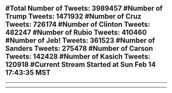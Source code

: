 #Total Number of Tweets: 3989457 
#Number of Trump Tweets: 1471932
#Number of Cruz Tweets: 726174
#Number of Clinton Tweets: 482247
#Number of Rubio Tweets: 410460
#Number of Jeb! Tweets: 361523
#Number of Sanders Tweets: 275478
#Number of Carson Tweets: 142428
#Number of Kasich Tweets: 120918
#Current Stream Started at Sun Feb 14 17:43:35 MST
---
---
---
